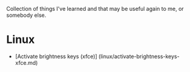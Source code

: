 Collection of things I've learned and that may be useful again to me, or somebody else.

# Linux
- [Activate brightness keys (xfce)] (linux/activate-brightness-keys-xfce.md)
